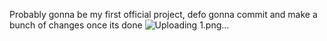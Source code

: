 Probably gonna be my first official project, defo gonna commit and make a bunch of changes once its done
![Uploading 1.png…]()
